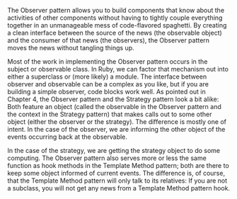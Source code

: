 The Observer pattern allows you to build components that know about the activities of other components without having to tightly couple everything together in an unmanageable mess of code-flavored spaghetti. By creating a clean interface between the source of the news (the observable object) and the consumer of that news (the observers), the Observer pattern moves the news without tangling things up.

Most of the work in implementing the Observer pattern occurs in the subject or observable class. In Ruby, we can factor that mechanism out into either a superclass or (more likely) a module. The interface between observer and observable can be a complex as you like, but if you are building a simple observer, code blocks work well. As pointed out in Chapter 4, the Observer pattern and the Strategy pattern look a bit alike: Both feature an object (called the observable in the Observer pattern and the context in the Strategy pattern) that makes calls out to some other object (either the observer or the strategy). The difference is mostly one of intent. In the case of the observer, we are informing the other object of the events occurring back at the observable.

In the case of the strategy, we are getting the strategy object to do some computing. The Observer pattern also serves more or less the same function as hook methods in the Template Method pattern; both are there to keep some object informed of current events. The difference is, of course, that the Template Method pattern will only talk to its relatives: If you are not a subclass, you will not get any news from a Template
Method pattern hook.